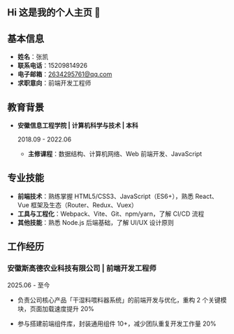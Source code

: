 ## Hi 这是我的个人主页 👋


## **基本信息**

-   **姓名**：张凯
-   **联系电话**：15209814926
-   **电子邮箱**：2634295761@qq.com
-   **求职意向**：前端开发工程师

## **教育背景**

-   **安徽信息工程学院 | 计算机科学与技术 | 本科**

    2018.09 - 2022.06

    -   **主修课程**：数据结构、计算机网络、Web 前端开发、JavaScript


## **专业技能**

-  **前端技术**：熟练掌握 HTML5/CSS3、JavaScript（ES6+），熟悉 React、Vue 框架及生态（Router、Redux、Vuex）
-   **工具与工程化**：Webpack、Vite、Git、npm/yarn，了解 CI/CD 流程
-   **其他技能**：熟悉 Node.js 后端基础，了解 UI/UX 设计原则


## **工作经历**

### **安徽斯高德农业科技有限公司 | 前端开发工程师**

2025.06 - 至今

*   负责公司核心产品「干湿料喂料器系统」的前端开发与优化，重构 2 个关键模块，页面加载速度提升 20%

*   参与搭建前端组件库，封装通用组件 10+，减少团队重复开发工作量 20%
